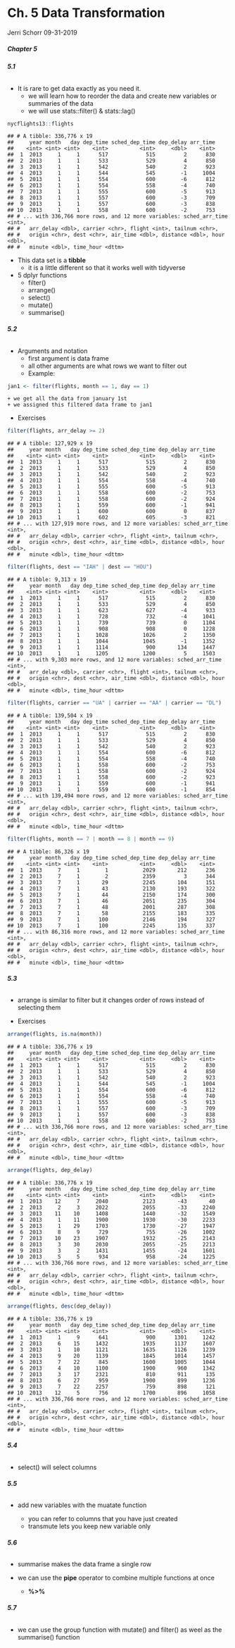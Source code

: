 Ch. 5 Data Transformation
================
Jerri Schorr
09-31-2019

##### **Chapter 5**

###### **5.1**

-   It is rare to get data exactly as you need it.
    -   we will learn how to reorder the data and create new variables or summaries of the data
    -   we will use stats::filter() & stats::lag()

``` r
nycflights13::flights
```

    ## # A tibble: 336,776 x 19
    ##     year month   day dep_time sched_dep_time dep_delay arr_time
    ##    <int> <int> <int>    <int>          <int>     <dbl>    <int>
    ##  1  2013     1     1      517            515         2      830
    ##  2  2013     1     1      533            529         4      850
    ##  3  2013     1     1      542            540         2      923
    ##  4  2013     1     1      544            545        -1     1004
    ##  5  2013     1     1      554            600        -6      812
    ##  6  2013     1     1      554            558        -4      740
    ##  7  2013     1     1      555            600        -5      913
    ##  8  2013     1     1      557            600        -3      709
    ##  9  2013     1     1      557            600        -3      838
    ## 10  2013     1     1      558            600        -2      753
    ## # ... with 336,766 more rows, and 12 more variables: sched_arr_time <int>,
    ## #   arr_delay <dbl>, carrier <chr>, flight <int>, tailnum <chr>,
    ## #   origin <chr>, dest <chr>, air_time <dbl>, distance <dbl>, hour <dbl>,
    ## #   minute <dbl>, time_hour <dttm>

-   This data set is a **tibble**
    -   it is a little different so that it works well with tidyverse
-   5 dplyr functions
    -   filter()
    -   arrange()
    -   select()
    -   mutate()
    -   summarise()

###### **5.2**

-   Arguments and notation
    -   first argument is data frame
    -   all other arguments are what rows we want to filter out
    -   Example:

``` r
jan1 <- filter(flights, month == 1, day == 1)
```

    + we get all the data from january 1st
    + we assigned this filtered data frame to jan1

-   Exercises

``` r
filter(flights, arr_delay >= 2)
```

    ## # A tibble: 127,929 x 19
    ##     year month   day dep_time sched_dep_time dep_delay arr_time
    ##    <int> <int> <int>    <int>          <int>     <dbl>    <int>
    ##  1  2013     1     1      517            515         2      830
    ##  2  2013     1     1      533            529         4      850
    ##  3  2013     1     1      542            540         2      923
    ##  4  2013     1     1      554            558        -4      740
    ##  5  2013     1     1      555            600        -5      913
    ##  6  2013     1     1      558            600        -2      753
    ##  7  2013     1     1      558            600        -2      924
    ##  8  2013     1     1      559            600        -1      941
    ##  9  2013     1     1      600            600         0      837
    ## 10  2013     1     1      602            605        -3      821
    ## # ... with 127,919 more rows, and 12 more variables: sched_arr_time <int>,
    ## #   arr_delay <dbl>, carrier <chr>, flight <int>, tailnum <chr>,
    ## #   origin <chr>, dest <chr>, air_time <dbl>, distance <dbl>, hour <dbl>,
    ## #   minute <dbl>, time_hour <dttm>

``` r
filter(flights, dest == "IAH" | dest == "HOU")
```

    ## # A tibble: 9,313 x 19
    ##     year month   day dep_time sched_dep_time dep_delay arr_time
    ##    <int> <int> <int>    <int>          <int>     <dbl>    <int>
    ##  1  2013     1     1      517            515         2      830
    ##  2  2013     1     1      533            529         4      850
    ##  3  2013     1     1      623            627        -4      933
    ##  4  2013     1     1      728            732        -4     1041
    ##  5  2013     1     1      739            739         0     1104
    ##  6  2013     1     1      908            908         0     1228
    ##  7  2013     1     1     1028           1026         2     1350
    ##  8  2013     1     1     1044           1045        -1     1352
    ##  9  2013     1     1     1114            900       134     1447
    ## 10  2013     1     1     1205           1200         5     1503
    ## # ... with 9,303 more rows, and 12 more variables: sched_arr_time <int>,
    ## #   arr_delay <dbl>, carrier <chr>, flight <int>, tailnum <chr>,
    ## #   origin <chr>, dest <chr>, air_time <dbl>, distance <dbl>, hour <dbl>,
    ## #   minute <dbl>, time_hour <dttm>

``` r
filter(flights, carrier == "UA" | carrier == "AA" | carrier == "DL")
```

    ## # A tibble: 139,504 x 19
    ##     year month   day dep_time sched_dep_time dep_delay arr_time
    ##    <int> <int> <int>    <int>          <int>     <dbl>    <int>
    ##  1  2013     1     1      517            515         2      830
    ##  2  2013     1     1      533            529         4      850
    ##  3  2013     1     1      542            540         2      923
    ##  4  2013     1     1      554            600        -6      812
    ##  5  2013     1     1      554            558        -4      740
    ##  6  2013     1     1      558            600        -2      753
    ##  7  2013     1     1      558            600        -2      924
    ##  8  2013     1     1      558            600        -2      923
    ##  9  2013     1     1      559            600        -1      941
    ## 10  2013     1     1      559            600        -1      854
    ## # ... with 139,494 more rows, and 12 more variables: sched_arr_time <int>,
    ## #   arr_delay <dbl>, carrier <chr>, flight <int>, tailnum <chr>,
    ## #   origin <chr>, dest <chr>, air_time <dbl>, distance <dbl>, hour <dbl>,
    ## #   minute <dbl>, time_hour <dttm>

``` r
filter(flights, month == 7 | month == 8 | month == 9)
```

    ## # A tibble: 86,326 x 19
    ##     year month   day dep_time sched_dep_time dep_delay arr_time
    ##    <int> <int> <int>    <int>          <int>     <dbl>    <int>
    ##  1  2013     7     1        1           2029       212      236
    ##  2  2013     7     1        2           2359         3      344
    ##  3  2013     7     1       29           2245       104      151
    ##  4  2013     7     1       43           2130       193      322
    ##  5  2013     7     1       44           2150       174      300
    ##  6  2013     7     1       46           2051       235      304
    ##  7  2013     7     1       48           2001       287      308
    ##  8  2013     7     1       58           2155       183      335
    ##  9  2013     7     1      100           2146       194      327
    ## 10  2013     7     1      100           2245       135      337
    ## # ... with 86,316 more rows, and 12 more variables: sched_arr_time <int>,
    ## #   arr_delay <dbl>, carrier <chr>, flight <int>, tailnum <chr>,
    ## #   origin <chr>, dest <chr>, air_time <dbl>, distance <dbl>, hour <dbl>,
    ## #   minute <dbl>, time_hour <dttm>

###### **5.3**

-   arrange is similar to filter but it changes order of rows instead of selecting them

-   Exercises

``` r
arrange(flights, is.na(month))
```

    ## # A tibble: 336,776 x 19
    ##     year month   day dep_time sched_dep_time dep_delay arr_time
    ##    <int> <int> <int>    <int>          <int>     <dbl>    <int>
    ##  1  2013     1     1      517            515         2      830
    ##  2  2013     1     1      533            529         4      850
    ##  3  2013     1     1      542            540         2      923
    ##  4  2013     1     1      544            545        -1     1004
    ##  5  2013     1     1      554            600        -6      812
    ##  6  2013     1     1      554            558        -4      740
    ##  7  2013     1     1      555            600        -5      913
    ##  8  2013     1     1      557            600        -3      709
    ##  9  2013     1     1      557            600        -3      838
    ## 10  2013     1     1      558            600        -2      753
    ## # ... with 336,766 more rows, and 12 more variables: sched_arr_time <int>,
    ## #   arr_delay <dbl>, carrier <chr>, flight <int>, tailnum <chr>,
    ## #   origin <chr>, dest <chr>, air_time <dbl>, distance <dbl>, hour <dbl>,
    ## #   minute <dbl>, time_hour <dttm>

``` r
arrange(flights, dep_delay)
```

    ## # A tibble: 336,776 x 19
    ##     year month   day dep_time sched_dep_time dep_delay arr_time
    ##    <int> <int> <int>    <int>          <int>     <dbl>    <int>
    ##  1  2013    12     7     2040           2123       -43       40
    ##  2  2013     2     3     2022           2055       -33     2240
    ##  3  2013    11    10     1408           1440       -32     1549
    ##  4  2013     1    11     1900           1930       -30     2233
    ##  5  2013     1    29     1703           1730       -27     1947
    ##  6  2013     8     9      729            755       -26     1002
    ##  7  2013    10    23     1907           1932       -25     2143
    ##  8  2013     3    30     2030           2055       -25     2213
    ##  9  2013     3     2     1431           1455       -24     1601
    ## 10  2013     5     5      934            958       -24     1225
    ## # ... with 336,766 more rows, and 12 more variables: sched_arr_time <int>,
    ## #   arr_delay <dbl>, carrier <chr>, flight <int>, tailnum <chr>,
    ## #   origin <chr>, dest <chr>, air_time <dbl>, distance <dbl>, hour <dbl>,
    ## #   minute <dbl>, time_hour <dttm>

``` r
arrange(flights, desc(dep_delay))
```

    ## # A tibble: 336,776 x 19
    ##     year month   day dep_time sched_dep_time dep_delay arr_time
    ##    <int> <int> <int>    <int>          <int>     <dbl>    <int>
    ##  1  2013     1     9      641            900      1301     1242
    ##  2  2013     6    15     1432           1935      1137     1607
    ##  3  2013     1    10     1121           1635      1126     1239
    ##  4  2013     9    20     1139           1845      1014     1457
    ##  5  2013     7    22      845           1600      1005     1044
    ##  6  2013     4    10     1100           1900       960     1342
    ##  7  2013     3    17     2321            810       911      135
    ##  8  2013     6    27      959           1900       899     1236
    ##  9  2013     7    22     2257            759       898      121
    ## 10  2013    12     5      756           1700       896     1058
    ## # ... with 336,766 more rows, and 12 more variables: sched_arr_time <int>,
    ## #   arr_delay <dbl>, carrier <chr>, flight <int>, tailnum <chr>,
    ## #   origin <chr>, dest <chr>, air_time <dbl>, distance <dbl>, hour <dbl>,
    ## #   minute <dbl>, time_hour <dttm>

###### **5.4**

-   select() will select columns

###### **5.5**

-   add new variables with the muatate function

    -   you can refer to columns that you have just created
    -   transmute lets you keep new variable only

###### **5.6**

-   summarise makes the data frame a single row

-   we can use the **pipe** operator to combine multiple functions at once
    -   **%&gt;%**

###### **5.7**

-   we can use the group function with mutate() and filter() as weel as the summarise() function
